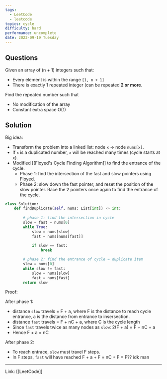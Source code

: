 ```yaml
---
tags:
  - LeetCode
  - leetcode
topics: cycle
difficulty: hard
performance: uncomplete
date: 2023-09-19 Tuesday
---
```


## Questions

Given an array of (n + 1) integers such that:
- Every element is within the range `[1, n + 1]`
- There is exactly 1 repeated integer (can be repeated **2 or more**.

Find the repeated number such that 
- No modification of the array
- Constant extra space O(1)

## Solution

Big idea:
- Transform the problem into a linked list: node `x` -> node `nums[x]`.
- If `x` is a duplicated number, `x` will be reached many times (cycle starts at x).
- Modified [[Floyed's Cycle Finding Algorithm]] to find the entrance of the cycle.
	- Phase 1: find the intersection of the fast and slow pointers using Floyed.
	- Phase 2: slow down the fast pointer, and reset the position of the slow pointer. Race the 2 pointers once again to find the entrance of the cycle.


```python
class Solution:
    def findDuplicate(self, nums: List[int]) -> int:
        
        # phase 1: find the intersection in cycle
        slow = fast = nums[0]
        while True:
            slow = nums[slow]
            fast = nums[nums[fast]]
            
            if slow == fast:
                break

        # phase 2: find the entrance of cycle = duplicate item
        slow = nums[0]
        while slow != fast:
            slow = nums[slow]
            fast = nums[fast]
        return slow
```

Proof:

After phase 1:
- distance `slow` travels = F + a, where F is the distance to reach cycle entrance, a is the distance from entrance to insersection.
- distance `fast` travels = F + nC + a, where C is the cycle length
- Since `fast` travels twice as many nodes as `slow`: 2(F + a) = F + nC + a 
- Hence F + a = nC

After phase 2:
- To reach entrace, `slow` must travel F steps. 
- In F steps, `fast` will have reached F + a + F = nC + F = F?? idk man


---
Link: [[LeetCode]]
